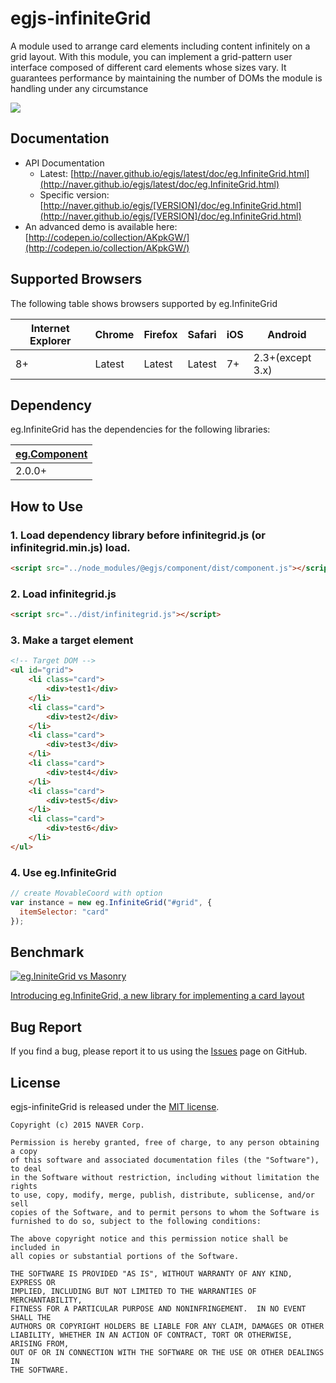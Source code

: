 # egjs-infiniteGrid
A module used to arrange card elements including content infinitely on a grid layout. With this module, you can implement a grid-pattern user interface composed of different card elements whose sizes vary. It guarantees performance by maintaining the number of DOMs the module is handling under any circumstance

![](https://sculove.github.io/slides/university/image/infinitegrid.gif)

## Documentation
* API Documentation
    - Latest: [http://naver.github.io/egjs/latest/doc/eg.InfiniteGrid.html](http://naver.github.io/egjs/latest/doc/eg.InfiniteGrid.html)
    - Specific version: [http://naver.github.io/egjs/[VERSION]/doc/eg.InfiniteGrid.html](http://naver.github.io/egjs/[VERSION]/doc/eg.InfiniteGrid.html)
* An advanced demo is available here: [http://codepen.io/collection/AKpkGW/](http://codepen.io/collection/AKpkGW/)

## Supported Browsers
The following table shows browsers supported by eg.InfiniteGrid

|Internet Explorer|Chrome|Firefox|Safari|iOS|Android|
|---|---|---|---|---|---|
|8+|Latest|Latest|Latest|7+|2.3+(except 3.x)|



## Dependency
eg.InfiniteGrid has the dependencies for the following libraries:

|[eg.Component]()|
|----|
|2.0.0+|

## How to Use
### 1. Load dependency library before infinitegrid.js (or infinitegrid.min.js) load.
```html
<script src="../node_modules/@egjs/component/dist/component.js"></script>
```

### 2. Load infinitegrid.js
```html
<script src="../dist/infinitegrid.js"></script>
```

### 3. Make a target element
```html
<!-- Target DOM -->
<ul id="grid">
    <li class="card">
        <div>test1</div>
    </li>
    <li class="card">
        <div>test2</div>
    </li>
    <li class="card">
        <div>test3</div>
    </li>
    <li class="card">
        <div>test4</div>
    </li>
    <li class="card">
        <div>test5</div>
    </li>
    <li class="card">
        <div>test6</div>
    </li>
</ul>
```

### 4. Use eg.InfiniteGrid
```javascript
// create MovableCoord with option
var instance = new eg.InfiniteGrid("#grid", {
  itemSelector: "card"
});
```

## Benchmark


[![eg.IniniteGrid vs Masonry](https://img.youtube.com/vi/6Kv-NV0dZXw/0.jpg)](https://www.youtube.com/watch?v=6Kv-NV0dZXw)

[Introducing eg.InfiniteGrid, a new library for implementing a card layout](https://github.com/naver/egjs/wiki/Introducing-eg.InfiniteGrid,-a-new-library-for-implementing-a-card-layout)


## Bug Report

If you find a bug, please report it to us using the [Issues](https://github.com/naver/egjs-infinitegrid/issues) page on GitHub.


## License
egjs-infiniteGrid is released under the [MIT license](http://naver.github.io/egjs/license.txt).

```
Copyright (c) 2015 NAVER Corp.

Permission is hereby granted, free of charge, to any person obtaining a copy
of this software and associated documentation files (the "Software"), to deal
in the Software without restriction, including without limitation the rights
to use, copy, modify, merge, publish, distribute, sublicense, and/or sell
copies of the Software, and to permit persons to whom the Software is
furnished to do so, subject to the following conditions:

The above copyright notice and this permission notice shall be included in
all copies or substantial portions of the Software.

THE SOFTWARE IS PROVIDED "AS IS", WITHOUT WARRANTY OF ANY KIND, EXPRESS OR
IMPLIED, INCLUDING BUT NOT LIMITED TO THE WARRANTIES OF MERCHANTABILITY,
FITNESS FOR A PARTICULAR PURPOSE AND NONINFRINGEMENT.  IN NO EVENT SHALL THE
AUTHORS OR COPYRIGHT HOLDERS BE LIABLE FOR ANY CLAIM, DAMAGES OR OTHER
LIABILITY, WHETHER IN AN ACTION OF CONTRACT, TORT OR OTHERWISE, ARISING FROM,
OUT OF OR IN CONNECTION WITH THE SOFTWARE OR THE USE OR OTHER DEALINGS IN
THE SOFTWARE.
```
